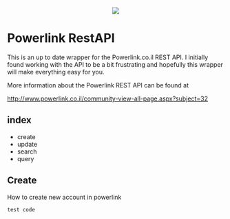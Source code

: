 <center><img src="http://www.powerlink.co.il/blog/wp-content/uploads/2015/07/PowerlinkLOGO1.png"></center>

# Powerlink RestAPI

This is an up to date wrapper for the Powerlink.co.il REST API. I initially found working with
the API to be a bit frustrating and hopefully this wrapper will make everything easy for you.

More information about the Powerlink REST API can be found at

http://www.powerlink.co.il/community-view-all-page.aspx?subject=32

## index

+ create
+ update
+ search
+ query

## Create
How to create new account in powerlink

```
test code
```



